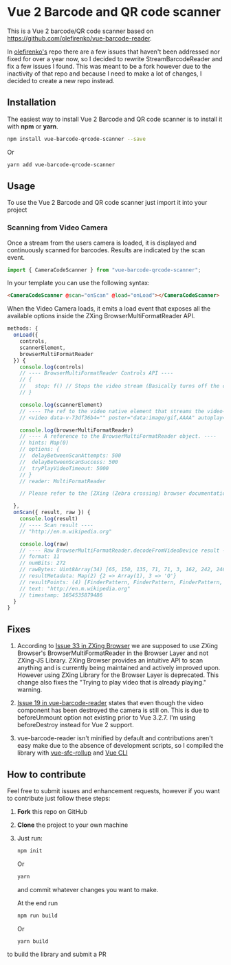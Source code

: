 # Vue 2 Barcode and QR code scanner

This is a Vue 2 barcode/QR code scanner based on https://github.com/olefirenko/vue-barcode-reader.

In [olefirenko's](https://github.com/olefirenko/) repo there are a few issues that haven't been addressed nor fixed for over a year now, so I decided to rewrite StreamBarcodeReader and fix a few issues I found.
This was meant to be a fork however due to the inactivity of that repo and because I need to make a lot of changes, I decided to create a new repo instead.

## Installation

The easiest way to install Vue 2 Barcode and QR code scanner is to install it with **npm** or **yarn**.

```sh
npm install vue-barcode-qrcode-scanner --save
```

Or

```sh
yarn add vue-barcode-qrcode-scanner
```

## Usage

To use the Vue 2 Barcode and QR code scanner just import it into your project

### Scanning from Video Camera

Once a stream from the users camera is loaded, it is displayed and continuously scanned for barcodes. Results are indicated by the scan event.

```js
import { CameraCodeScanner } from "vue-barcode-qrcode-scanner";
```

In your template you can use the following syntax:

```html
<CameraCodeScanner @scan="onScan" @load="onLoad"></CameraCodeScanner>
```

When the Video Camera loads, it emits a load event that exposes all the available
options inside the ZXing BrowserMultiFormatReader API.

```js
methods: {
  onLoad({
    controls,
    scannerElement,
    browserMultiFormatReader
  }) {
    console.log(controls)
    // ---- BrowserMultiFormatReader Controls API ----
    // {
    //   stop: f() // Stops the video stream (Basically turns off the camera)
    // }

    console.log(scannerElement)
    // ---- The ref to the video native element that streams the video-camera output ----
    // <video data-v-73df36b4="" poster="data:image/gif,AAAA" autoplay="true" muted="true" // playsinline="true"></video>

    console.log(browserMultiFormatReader)
    // ---- A reference to the BrowserMultiFormatReader object. ----
    // hints: Map(0)
    // options: {
    //  delayBetweenScanAttempts: 500
    //  delayBetweenScanSuccess: 500
    //  tryPlayVideoTimeout: 5000
    // }
    // reader: MultiFormatReader

    // Please refer to the [ZXing (Zebra crossing) browser documentation](https://github.com/zxing-js/browser)

  },
  onScan({ result, raw }) {
    console.log(result)
    // ---- Scan result ----
    // "http://en.m.wikipedia.org"

    console.log(raw)
    // ---- Raw BrowserMultiFormatReader.decodeFromVideoDevice result ----
    // format: 11
    // numBits: 272
    // rawBytes: Uint8Array(34) [65, 150, 135, 71, 71, 3, 162, 242, 246, 86, 226, 230, 210, 231, 118, 150, 182, 151, 6, 86, 70, 150, 18, 230, 247, 38, 112, 236, 17, 236, 17, 236, 17, 236, buffer: ArrayBuffer(34), byteLength: 34, byteOffset: 0, length: 34, Symbol(Symbol.toStringTag): 'Uint8Array']
    // resultMetadata: Map(2) {2 => Array(1), 3 => 'Q'}
    // resultPoints: (4) [FinderPattern, FinderPattern, FinderPattern, AlignmentPattern]
    // text: "http://en.m.wikipedia.org"
    // timestamp: 1654535879486
  }
}
```

## Fixes

1. According to [Issue 33 in ZXing Browser](https://github.com/zxing-js/browser/issues/33#issuecomment-771716556) we are supposed to use ZXing Browser's BrowserMultiFormatReader in the Browser Layer and not ZXing-JS Library.
   ZXing Browser provides an intuitive API to
   scan anything and is currently being maintained and actively improved upon.
   However using ZXing Library for the Browser Layer is deprecated.
   This change also fixes the "Trying to play video that is already playing." warning.

2. [Issue 19 in vue-barcode-reader](https://github.com/olefirenko/vue-barcode-reader/issues/19) states that even though the video component has been destroyed the camera is still on. This is due to beforeUnmount option not existing prior to Vue 3.2.7.
   I'm using beforeDestroy instead for Vue 2 support.

3. vue-barcode-reader isn't minified by default and contributions aren't easy make due to the absence of development scripts, so I compiled the library with [vue-sfc-rollup](https://github.com/team-innovation/vue-sfc-rollup) and [Vue CLI](https://cli.vuejs.org/)

## How to contribute

Feel free to submit issues and enhancement requests, however if you want
to contribute just follow these steps:

1. **Fork** this repo on GitHub
2. **Clone** the project to your own machine
3. Just run:

   ```sh
   npm init
   ```

   Or

   ```sh
   yarn
   ```

   and commit whatever changes you want to make.

   At the end run

   ```sh
   npm run build
   ```

   Or

   ```sh
   yarn build
   ```

to build the library and submit a PR
